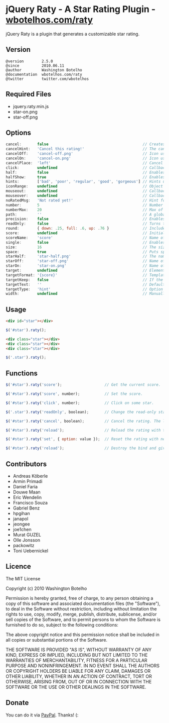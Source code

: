 # jQuery Raty - A Star Rating Plugin - [wbotelhos.com/raty](http://wbotelhos.com/raty)

jQuery Raty is a plugin that generates a customizable star rating.

## Version

```
@version        2.5.0
@since          2010.06.11
@author         Washington Botelho
@documentation  wbotelhos.com/raty
@twitter        twitter.com/wbotelhos
```

## Required Files

+ jquery.raty.min.js
+ star-on.png
+ star-off.png

## Options

```js
cancel:       false                                          // Creates a cancel button to cancel the rating.
cancelHint:   'Cancel this rating!'                          // The cancel's button hint.
cancelOff:    'cancel-off.png'                               // Icon used on active cancel.
cancelOn:     'cancel-on.png'                                // Icon used inactive cancel.
cancelPlace:  'left'                                         // Cancel's button position.
click:        undefined                                      // Callback executed on rating click.
half:         false                                          // Enables half star selection.
halfShow:     true                                           // Enables half star display.
hints:        ['bad', 'poor', 'regular', 'good', 'gorgeous'] // Hints used on each star.
iconRange:    undefined                                      // Object list with position and icon on and off to do a mixed icons.
mouseout:     undefined                                      // Callback executed on mouseout.
mouseover:    undefined                                      // Callback executed on mouseover.
noRatedMsg:   'Not rated yet!'                               // Hint for no rated elements when it's readOnly.
number:       5                                              // Number of stars that will be presented.
numberMax:    20                                             // Max of star the option number can creates.
path:         ''                                             // A global locate where the icon will be looked.
precision:    false                                          // Enables the selection of a precision score.
readOnly:     false                                          // Turns the rating read-only.
round:        { down: .25, full: .6, up: .76 }               // Included values attributes to do the score round math.
score:        undefined                                      // Initial rating.
scoreName:    'score'                                        // Name of the hidden field that holds the score value.
single:       false                                          // Enables just a single star selection.
size:         16                                             // The size of the icons that will be used.
space:        true                                           // Puts space between the icons.
starHalf:     'star-half.png'                                // The name of the half star image.
starOff:      'star-off.png'                                 // Name of the star image off.
starOn:       'star-on.png'                                  // Name of the star image on.
target:       undefined                                      // Element selector where the score will be displayed.
targetFormat: '{score}'                                      // Template to interpolate the score in.
targetKeep:   false                                          // If the last rating value will be keeped after mouseout.
targetText:   ''                                             // Default text setted on target.
targetType:   'hint'                                         // Option to choose if target will receive hint o 'score' type.
width:        undefined                                      // Manually adjust the width for the project.
```

## Usage

```html
<div id="star"></div>
```

```js
$('#star').raty();
```

```html
<div class="star"></div>
<div class="star"></div>
<div class="star"></div>
```

```js
$('.star').raty();
```

## Functions

```js
$('#star').raty('score');                   // Get the current score.

$('#star').raty('score', number);           // Set the score.

$('#star').raty('click', number);           // Click on some star.

$('.star').raty('readOnly', boolean);       // Change the read-only state.

$('#star').raty('cancel', boolean);         // Cancel the rating. The last param force the click callback.

$('#star').raty('reload');                  // Reload the rating with the current configuration.

$('#star').raty('set', { option: value });  // Reset the rating with new configurations.

$('#star').raty('reload');                  // Destroy the bind and give you the raw element.
```

## Contributors

+ Andreas Köberle
+ Armin Primadi
+ Daniel Faria
+ Douwe Maan
+ Eric Wendelin
+ Francisco Souza
+ Gabriel Benz
+ hpgihan
+ janapol
+ jeongee
+ joe1chen
+ Murat GUZEL
+ Olle Jonsson
+ packowitz
+ Toni Uebernickel

## Licence

The MIT License

Copyright (c) 2010 Washington Botelho

Permission is hereby granted, free of charge, to any person obtaining a copy of this software and associated documentation files (the "Software"), to deal in the Software without restriction, including without limitation the rights to use, copy, modify, merge, publish, distribute, sublicense, and/or sell copies of the Software, and to permit persons to whom the Software is furnished to do so, subject to the following conditions:

The above copyright notice and this permission notice shall be included in all copies or substantial portions of the Software.

THE SOFTWARE IS PROVIDED "AS IS", WITHOUT WARRANTY OF ANY KIND, EXPRESS OR IMPLIED, INCLUDING BUT NOT LIMITED TO THE WARRANTIES OF MERCHANTABILITY, FITNESS FOR A PARTICULAR PURPOSE AND NONINFRINGEMENT. IN NO EVENT SHALL THE AUTHORS OR COPYRIGHT HOLDERS BE LIABLE FOR ANY CLAIM, DAMAGES OR OTHER LIABILITY, WHETHER IN AN ACTION OF CONTRACT, TORT OR OTHERWISE, ARISING FROM, OUT OF OR IN CONNECTION WITH THE SOFTWARE OR THE USE OR OTHER DEALINGS IN THE SOFTWARE.

## Donate

You can do it via [PayPal](https://www.paypal.com/cgi-bin/webscr?cmd=_donations&business=X8HEP2878NDEG&item_name=jQuery%20Raty). Thanks! (:
